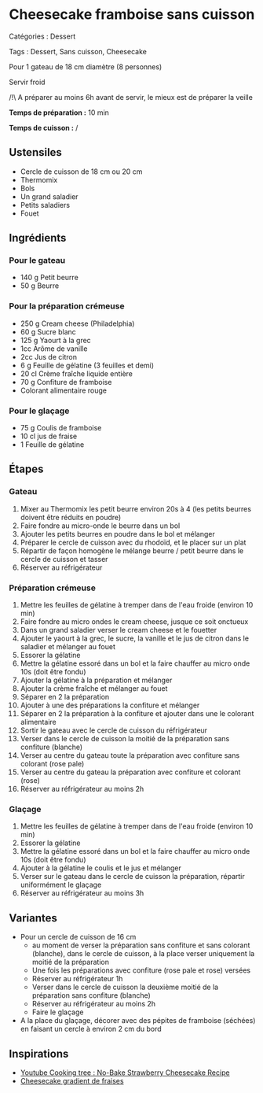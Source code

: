 # Cheesecake framboise sans cuisson

Catégories : Dessert

Tags : Dessert, Sans cuisson, Cheesecake

Pour 1 gateau de 18 cm diamètre (8 personnes)

Servir froid

/!\\ A préparer au moins 6h avant de servir, le mieux est de préparer la veille

**Temps de préparation :** 10 min

**Temps de cuisson :** /

## Ustensiles

* Cercle de cuisson de 18 cm ou 20 cm
* Thermomix
* Bols
* Un grand saladier
* Petits saladiers
* Fouet

## Ingrédients

### Pour le gateau

* 140 g Petit beurre
* 50 g Beurre

### Pour la préparation crémeuse

* 250 g Cream cheese (Philadelphia)
* 60 g Sucre blanc
* 125 g Yaourt à la grec
* 1cc Arôme de vanille
* 2cc Jus de citron
* 6 g Feuille de gélatine (3 feuilles et demi)
* 20 cl Crème fraîche liquide entière
* 70 g Confiture de framboise
* Colorant alimentaire rouge

### Pour le glaçage

* 75 g Coulis de framboise
* 10 cl jus de fraise
* 1 Feuille de gélatine

## Étapes

### Gateau

1. Mixer au Thermomix les petit beurre environ 20s à 4 (les petits beurres doivent être réduits en poudre)
2. Faire fondre au micro-onde le beurre dans un bol
3. Ajouter les petits beurres en poudre dans le bol et mélanger
4. Préparer le cercle de cuisson avec du rhodoïd, et le placer sur un plat
5. Répartir de façon homogène le mélange beurre / petit beurre dans le cercle de cuisson et tasser
6. Réserver au réfrigérateur

### Préparation crémeuse

1. Mettre les feuilles de gélatine à tremper dans de l'eau froide (environ 10 min)
2. Faire fondre au micro ondes le cream cheese, jusque ce soit onctueux
3. Dans un grand saladier verser le cream cheese et le fouetter
4. Ajouter le yaourt à la grec, le sucre, la vanille et le jus de citron dans le saladier et mélanger au fouet
5. Essorer la gélatine
6. Mettre la gélatine essoré dans un bol et la faire chauffer au micro onde 10s (doit être fondu)
7. Ajouter la gélatine à la préparation et mélanger
8. Ajouter la crème fraîche et mélanger au fouet
9. Séparer en 2 la préparation
10. Ajouter à une des préparations la confiture et mélanger
11. Séparer en 2 la préparation à la confiture et ajouter dans une le colorant alimentaire
12. Sortir le gateau avec le cercle de cuisson du réfrigérateur
13. Verser dans le cercle de cuisson la moitié de la préparation sans confiture (blanche)
14. Verser au centre du gateau toute la préparation avec confiture sans colorant (rose pale)
15. Verser au centre du gateau la préparation avec confiture et colorant (rose)
16. Réserver au réfrigérateur au moins 2h

### Glaçage

1. Mettre les feuilles de gélatine à tremper dans de l'eau froide (environ 10 min)
2. Essorer la gélatine
3. Mettre la gélatine essoré dans un bol et la faire chauffer au micro onde 10s (doit être fondu)
4. Ajouter à la gélatine le coulis et le jus et mélanger
5. Verser sur le gateau dans le cercle de cuisson la préparation, répartir uniformément le glaçage
6. Réserver au réfrigérateur au moins 3h

## Variantes

* Pour un cercle de cuisson de 16 cm
  * au moment de verser la préparation sans confiture et sans colorant (blanche), dans le cercle de cuisson, à la place verser uniquement la moitié de la préparation
  * Une fois les préparations avec confiture (rose pale et rose) versées
  * Réserver au réfrigérateur 1h
  * Verser dans le cercle de cuisson la deuxième moitié de la préparation sans confiture (blanche)
  * Réserver au réfrigérateur au moins 2h
  * Faire le glaçage
* A la place du glaçage, décorer avec des pépites de framboise (séchées) en faisant un cercle à environ 2 cm du bord

## Inspirations

* [Youtube Cooking tree : No-Bake Strawberry Cheesecake Recipe](https://www.youtube.com/watch?v=QPfj90a9EFQ&t=7s)
* [Cheesecake gradient de fraises](https://recipe.cotta.jp/recipe.php?recipeid=00015175)

